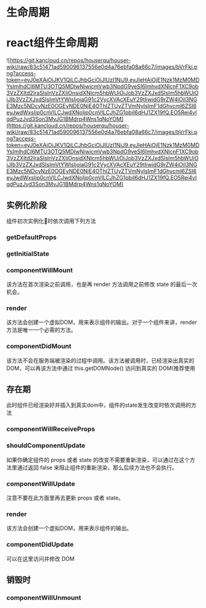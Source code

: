 # 生命周期

# react组件生命周期

![https://git.kancloud.cn/repos/houserqu/houser-wiki/raw/83c51471ad590096137556e0d4a76ebfa08a66c7/images/bVrFki.png?access-token=eyJ0eXAiOiJKV1QiLCJhbGciOiJIUzI1NiJ9.eyJleHAiOjE1Nzk1MzM0MDYsImlhdCI6MTU3OTQ5MDIwNiwicmVwb3NpdG9yeSI6ImhvdXNlcnF1XC9ob3VzZXItd2lraSIsInVzZXIiOnsidXNlcm5hbWUiOiJob3VzZXJxdSIsIm5hbWUiOiJIb3VzZXJxdSIsImVtYWlsIjoiaG91c2VycXVAcXEuY29tIiwidG9rZW4iOiI3NGE3Mzc5NDcyNzE0OGEyNDE0NjE4OThlZTUyZTVmNyIsImF1dGhvcml6ZSI6eyJwdWxsIjp0cnVlLCJwdXNoIjp0cnVlLCJhZG1pbiI6dHJ1ZX19fQ.EO5Rej4vIqdPuzJvd3Son3MvJG1BMdrp4Wns1qNoYOM](https://git.kancloud.cn/repos/houserqu/houser-wiki/raw/83c51471ad590096137556e0d4a76ebfa08a66c7/images/bVrFki.png?access-token=eyJ0eXAiOiJKV1QiLCJhbGciOiJIUzI1NiJ9.eyJleHAiOjE1Nzk1MzM0MDYsImlhdCI6MTU3OTQ5MDIwNiwicmVwb3NpdG9yeSI6ImhvdXNlcnF1XC9ob3VzZXItd2lraSIsInVzZXIiOnsidXNlcm5hbWUiOiJob3VzZXJxdSIsIm5hbWUiOiJIb3VzZXJxdSIsImVtYWlsIjoiaG91c2VycXVAcXEuY29tIiwidG9rZW4iOiI3NGE3Mzc5NDcyNzE0OGEyNDE0NjE4OThlZTUyZTVmNyIsImF1dGhvcml6ZSI6eyJwdWxsIjp0cnVlLCJwdXNoIjp0cnVlLCJhZG1pbiI6dHJ1ZX19fQ.EO5Rej4vIqdPuzJvd3Son3MvJG1BMdrp4Wns1qNoYOM)

## 实例化阶段

组件初次实例化时依次调用下列方法

### getDefaultProps

### getInitialState

### componentWillMount

该方法在首次渲染之前调用，也是再 render 方法调用之前修改 state 的最后一次机会。

### render

该方法会创建一个虚拟DOM，用来表示组件的输出。对于一个组件来讲，render方法是唯一一个必需的方法。

### componentDidMount

该方法不会在服务端被渲染的过程中调用。该方法被调用时，已经渲染出真实的 DOM，可以再该方法中通过 this.getDOMNode() 访问到真实的 DOM(推荐使用

## 存在期

此时组件已经渲染好并插入到真实dom中，组件的state发生改变时依次调用的方法

### componentWillReceiveProps

### shouldComponentUpdate

如果你确定组件的 props 或者 state 的改变不需要重新渲染，可以通过在这个方法里通过返回 false 来阻止组件的重新渲染，那么后续方法也不会执行。

### componentWillUpdate

注意不要在此方面里再去更新 props 或者 state。

### render

该方法会创建一个虚拟DOM，用来表示组件的输出。

### componentDidUpdate

可以在这里访问并修改 DOM

## 销毁时

### componentWillUnmount